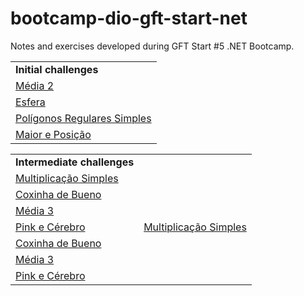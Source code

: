 # bootcamp-dio-gft-start-net

Notes and exercises developed during GFT Start #5 .NET Bootcamp.

<table>
  <tr>
    <td><strong>Initial challenges</strong></td>
  </tr>  
  <tr>
    <td><a href="https://github.com/gabriellops/bootcamp-dio-gft-start-net/blob/main/challenges/csharp-initial-challenges/Media2.cs">Média 2</a></td>
  </tr>  
  <tr>
    <td><a href="https://github.com/gabriellops/bootcamp-dio-gft-start-net/blob/main/challenges/csharp-initial-challenges/Esfera.cs">Esfera</a></td>
  </tr>  
  <tr>
    <td><a href="https://github.com/gabriellops/bootcamp-dio-gft-start-net/blob/main/challenges/csharp-initial-challenges/PoligonosRegularesSimples.cs">Polígonos Regulares Simples</a></td>
  </tr>  
  <tr>
    <td><a href="https://github.com/gabriellops/bootcamp-dio-gft-start-net/blob/main/challenges/csharp-initial-challenges/MaiorEPosicao.cs">Maior e Posição</a></td>
  </tr>  
</table>

<table>
  <tr>
    <td><strong>Intermediate challenges</strong></td>
  </tr>  
  <tr>
    <td><a href="https://github.com/gabriellops/bootcamp-dio-gft-start-net/blob/main/challenges/csharp-intermediate-challenges/MultiplicacaoSimples.cs" target="_blank" rel="noreferrer">Multiplicação Simples</a></td>
  </tr>  
  <tr>
    <td><a href="https://github.com/gabriellops/bootcamp-dio-gft-start-net/blob/main/challenges/csharp-intermediate-challenges/CoxinhaDeBueno.cs" target="_blank" rel="noreferrer">Coxinha de Bueno</a></td>
  </tr>  
  <tr>
    <td><a href="https://github.com/gabriellops/bootcamp-dio-gft-start-net/blob/main/challenges/csharp-intermediate-challenges/Media3.cs" target="_blank" rel="noreferrer">Média 3</a></td>
  </tr>  
  <tr>
    <td><a href="https://github.com/gabriellops/bootcamp-dio-gft-start-net/blob/main/challenges/csharp-intermediate-challenges/PinkECerebro.cs" target="_blank" rel="noreferrer">Pink e Cérebro</a></td>
    <td><a href="https://github.com/gabriellops/bootcamp-dio-gft-start-net/blob/main/challenges/csharp-intermediate-challenges/MultiplicacaoSimples.cs">Multiplicação Simples</a></td>
  </tr>  
  <tr>
    <td><a href="https://github.com/gabriellops/bootcamp-dio-gft-start-net/blob/main/challenges/csharp-intermediate-challenges/CoxinhaDeBueno.cs">Coxinha de Bueno</a></td>
  </tr>  
  <tr>
    <td><a href="https://github.com/gabriellops/bootcamp-dio-gft-start-net/blob/main/challenges/csharp-intermediate-challenges/Media3.cs">Média 3</a></td>
  </tr>  
  <tr>
    <td><a href="https://github.com/gabriellops/bootcamp-dio-gft-start-net/blob/main/challenges/csharp-intermediate-challenges/PinkECerebro.cs">Pink e Cérebro</a></td>
  </tr>  
</table>
